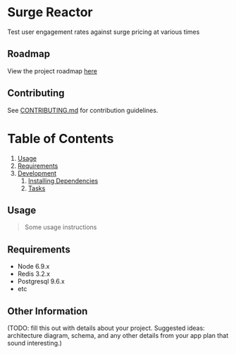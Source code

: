 # Surge Reactor

Test user engagement rates against surge pricing at various times

## Roadmap

View the project roadmap [here](https://docs.google.com/document/d/1QuTJCe3SbAThJPpVXHxTcarT7Jzlsx_VOK6vQbj3jpo/edit#heading=h.v30r89j6mgcz)

## Contributing

See [CONTRIBUTING.md](CONTRIBUTING.md) for contribution guidelines.

# Table of Contents

1. [Usage](#Usage)
1. [Requirements](#requirements)
1. [Development](#development)
    1. [Installing Dependencies](#installing-dependencies)
    1. [Tasks](#tasks)

## Usage

> Some usage instructions

## Requirements

- Node 6.9.x
- Redis 3.2.x
- Postgresql 9.6.x
- etc

## Other Information

(TODO: fill this out with details about your project. Suggested ideas: architecture diagram, schema, and any other details from your app plan that sound interesting.)

